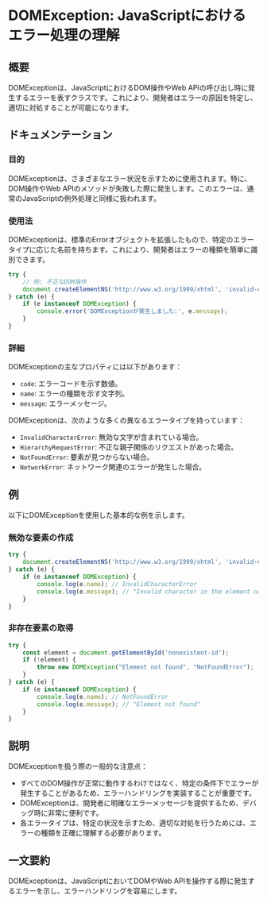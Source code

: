 <!--
Meta Description: # DOMException: JavaScriptにおけるエラー処理の理解 ## 概要 DOMExceptionは、JavaScriptにおけるDOM操作やWeb APIの呼び出し時に発生するエラーを表すクラスです。これにより、開発者はエラーの原因を特定し、適切に対処することが可能になります。 #...
Meta Keywords: element, domexceptionは, domexception, console, message
-->

# DOMException: JavaScriptにおけるエラー処理の理解

## 概要
DOMExceptionは、JavaScriptにおけるDOM操作やWeb APIの呼び出し時に発生するエラーを表すクラスです。これにより、開発者はエラーの原因を特定し、適切に対処することが可能になります。

## ドキュメンテーション
### 目的
DOMExceptionは、さまざまなエラー状況を示すために使用されます。特に、DOM操作やWeb APIのメソッドが失敗した際に発生します。このエラーは、通常のJavaScriptの例外処理と同様に扱われます。

### 使用法
DOMExceptionは、標準のErrorオブジェクトを拡張したもので、特定のエラータイプに応じた名前を持ちます。これにより、開発者はエラーの種類を簡単に識別できます。

```javascript
try {
    // 例: 不正なDOM操作
    document.createElementNS('http://www.w3.org/1999/xhtml', 'invalid-element');
} catch (e) {
    if (e instanceof DOMException) {
        console.error('DOMExceptionが発生しました:', e.message);
    }
}
```

### 詳細
DOMExceptionの主なプロパティには以下があります：
- `code`: エラーコードを示す数値。
- `name`: エラーの種類を示す文字列。
- `message`: エラーメッセージ。

DOMExceptionは、次のような多くの異なるエラータイプを持っています：
- `InvalidCharacterError`: 無効な文字が含まれている場合。
- `HierarchyRequestError`: 不正な親子関係のリクエストがあった場合。
- `NotFoundError`: 要素が見つからない場合。
- `NetworkError`: ネットワーク関連のエラーが発生した場合。

## 例
以下にDOMExceptionを使用した基本的な例を示します。

### 無効な要素の作成
```javascript
try {
    document.createElementNS('http://www.w3.org/1999/xhtml', 'invalid-element');
} catch (e) {
    if (e instanceof DOMException) {
        console.log(e.name); // InvalidCharacterError
        console.log(e.message); // "Invalid character in the element name"
    }
}
```

### 非存在要素の取得
```javascript
try {
    const element = document.getElementById('nonexistent-id');
    if (!element) {
        throw new DOMException("Element not found", "NotFoundError");
    }
} catch (e) {
    if (e instanceof DOMException) {
        console.log(e.name); // NotFoundError
        console.log(e.message); // "Element not found"
    }
}
```

## 説明
DOMExceptionを扱う際の一般的な注意点：
- すべてのDOM操作が正常に動作するわけではなく、特定の条件下でエラーが発生することがあるため、エラーハンドリングを実装することが重要です。
- DOMExceptionは、開発者に明確なエラーメッセージを提供するため、デバッグ時に非常に便利です。
- 各エラータイプは、特定の状況を示すため、適切な対処を行うためには、エラーの種類を正確に理解する必要があります。

## 一文要約
DOMExceptionは、JavaScriptにおいてDOMやWeb APIを操作する際に発生するエラーを示し、エラーハンドリングを容易にします。